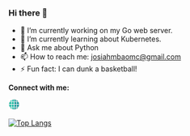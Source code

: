 ### Hi there 👋


- 🔭 I’m currently working on my Go web server.
- 🌱 I’m currently learning about Kubernetes.
- 💬 Ask me about Python
- 📫 How to reach me: josiahmbaomc@gmail.com
- ⚡ Fun fact: I can dunk a basketball!

**Connect with me:**

[<img width="22px" src="./website.png" />][website]


[![Top Langs](https://github-readme-stats.vercel.app/api/top-langs/?username=josiah-mbao&layout=compact)](https://github.com/anuraghazra/github-readme-stats&langs_count=8)

[website]: [https://google.com](https://youtu.be/dQw4w9WgXcQ)https://youtu.be/dQw4w9WgXcQ
